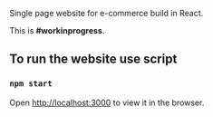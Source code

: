 Single page website for e-commerce build in React.

This is **#workinprogress**.

## To run the website use script

### `npm start`

Open [http://localhost:3000](http://localhost:3000) to view it in the browser.
